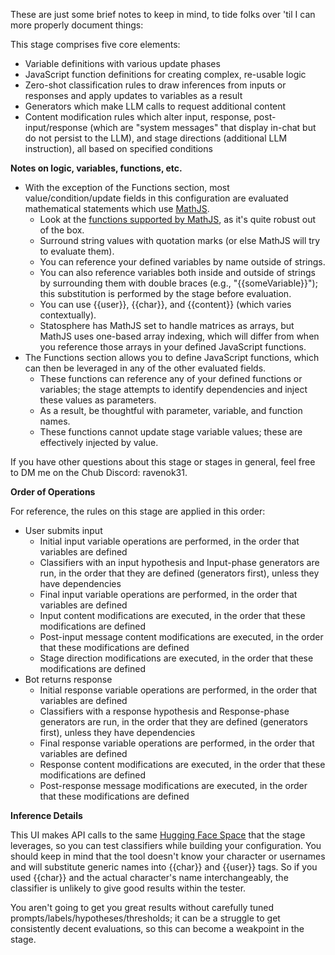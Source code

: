 These are just some brief notes to keep in mind, to tide folks over 'til I can more properly document things:

This stage comprises five core elements:

* Variable definitions with various update phases
* JavaScript function definitions for creating complex, re-usable logic
* Zero-shot classification rules to draw inferences from inputs or responses and apply updates to variables as a result
* Generators which make LLM calls to request additional content
* Content modification rules which alter input, response, post-input/response (which are \"system messages\" that display in-chat but do not persist to the LLM), and stage directions (additional LLM instruction), all based on specified conditions


**Notes on logic, variables, functions, etc.**

* With the exception of the Functions section, most value/condition/update fields in this configuration are evaluated mathematical statements which use [MathJS](https://mathjs.org/index.html).
  * Look at the [functions supported by MathJS](https://mathjs.org/docs/reference/functions.html), as it's quite robust out of the box.
  * Surround string values with quotation marks (or else MathJS will try to evaluate them). 
  * You can reference your defined variables by name outside of strings. 
  * You can also reference variables both inside and outside of strings by surrounding them with double braces (e.g., \"{{someVariable}}\"); this substitution is performed by the stage before evaluation. 
  * You can use {{user}}, {{char}}, and {{content}} (which varies contextually). 
  * Statosphere has MathJS set to handle matrices as arrays, but MathJS uses one-based array indexing, which will differ from when you reference those arrays in your defined JavaScript functions.
* The Functions section allows you to define JavaScript functions, which can then be leveraged in any of the other evaluated fields.
  * These functions can reference any of your defined functions or variables; the stage attempts to identify dependencies and inject these values as parameters.
  * As a result, be thoughtful with parameter, variable, and function names.
  * These functions cannot update stage variable values; these are effectively injected by value.

If you have other questions about this stage or stages in general, feel free to DM me on the Chub Discord: ravenok31.

**Order of Operations**

For reference, the rules on this stage are applied in this order:
* User submits input
  * Initial input variable operations are performed, in the order that variables are defined
  * Classifiers with an input hypothesis and Input-phase generators are run, in the order that they are defined (generators first), unless they have dependencies
  * Final input variable operations are performed, in the order that variables are defined
  * Input content modifications are executed, in the order that these modifications are defined
  * Post-input message content modifications are executed, in the order that these modifications are defined
  * Stage direction modifications are executed, in the order that these modifications are defined
* Bot returns response
  * Initial response variable operations are performed, in the order that variables are defined
  * Classifiers with a response hypothesis and Response-phase generators are run, in the order that they are defined (generators first), unless they have dependencies
  * Final response variable operations are performed, in the order that variables are defined
  * Response content modifications are executed, in the order that these modifications are defined
  * Post-response message modifications are executed, in the order that these modifications are defined

**Inference Details**

This UI makes API calls to the same [Hugging Face Space](https://huggingface.co/spaces/Ravenok/statosphere-backend) 
that the stage leverages, so you can test classifiers while building your configuration. 
You should keep in mind that the tool doesn't know your character or usernames and will substitute generic 
names into {{char}} and {{user}} tags. So if you used {{char}} and the actual character's name interchangeably, 
the classifier is unlikely to give good results within the tester.

You aren't going to get you great results without carefully tuned prompts/labels/hypotheses/thresholds; 
it can be a struggle to get consistently decent evaluations, so this can become a weakpoint in the stage.
